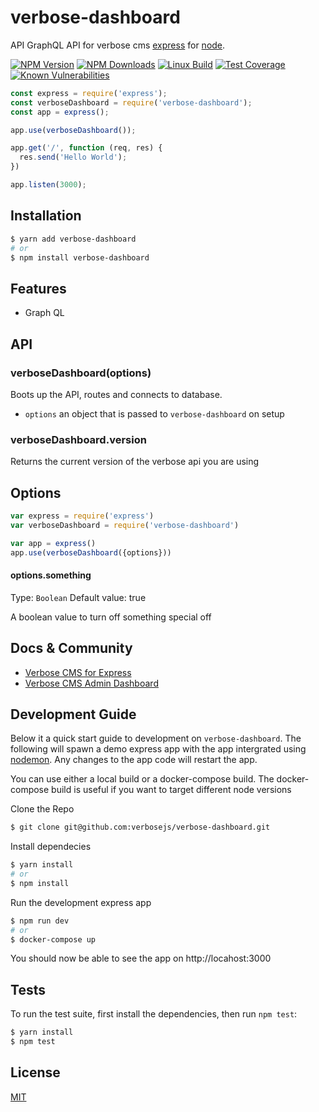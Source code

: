# verbose-dashboard
API GraphQL API for verbose cms [express](https://github.com/verbosejs/verbose-express) for [node](http://nodejs.org).

  [![NPM Version][npm-image]][npm-url]
  [![NPM Downloads][downloads-image]][downloads-url]
  [![Linux Build][travis-image]][travis-url]
  [![Test Coverage][coveralls-image]][coveralls-url]
  [![Known Vulnerabilities](https://snyk.io/test/github/verbosejs/verbose-dashboard/badge.svg)](https://snyk.io/test/github/verbosejs/verbose-dashboard)

```js
const express = require('express');
const verboseDashboard = require('verbose-dashboard');
const app = express();

app.use(verboseDashboard());

app.get('/', function (req, res) {
  res.send('Hello World');
})

app.listen(3000);
```

## Installation

```bash
$ yarn add verbose-dashboard
# or
$ npm install verbose-dashboard
```

## Features

  * Graph QL
  
## API

### verboseDashboard(options)

Boots up the API, routes and connects to database.

- `options` an object that is passed to `verbose-dashboard` on setup 

### verboseDashboard.version

Returns the current version of the verbose api you are using

## Options

```js
var express = require('express')
var verboseDashboard = require('verbose-dashboard')

var app = express()
app.use(verboseDashboard({options}))
```

#### options.something
Type: `Boolean`
Default value: true

A boolean value to turn off something special off


## Docs & Community

  * [Verbose CMS for Express](https://github.com/verbosejs/verbose-express)
  * [Verbose CMS Admin Dashboard](https://github.com/verbosejs/verbose-dashboard)

## Development Guide

Below it a quick start guide to development on `verbose-dashboard`.  The following will spawn a demo express app with the app
intergrated using [nodemon](https://github.com/remy/nodemon).  Any changes to the app code will restart the app.

You can use either a local build or a docker-compose build.  The docker-compose build is useful if you want to target different node versions

  Clone the Repo

```bash
$ git clone git@github.com:verbosejs/verbose-dashboard.git
```

  Install dependecies 

```bash
$ yarn install
# or
$ npm install
```

Run the development express app

```bash
$ npm run dev
# or
$ docker-compose up
```
You should now be able to see the app on http://locahost:3000

## Tests

  To run the test suite, first install the dependencies, then run `npm test`:

```bash
$ yarn install
$ npm test
```

## License

  [MIT](LICENSE)

[npm-image]: https://img.shields.io/npm/v/verbose-dashboard.svg
[npm-url]: https://npmjs.org/package/verbose-dashboard
[downloads-image]: https://img.shields.io/npm/dm/verbose-dashboard.svg
[downloads-url]: https://npmjs.org/package/verbose-dashboard
[travis-image]: https://img.shields.io/travis/verbosejs/verbose-dashboard/master.svg
[travis-url]: https://travis-ci.org/verbosejs/verbose-dashboard
[coveralls-image]: https://img.shields.io/coveralls/verbosejs/verbose-dashboard/master.svg
[coveralls-url]: https://coveralls.io/r/verbosejs/verbose-dashboard?branch=master
